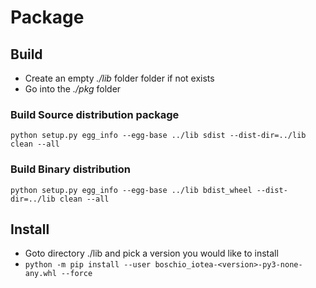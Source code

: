 <!---
  Copyright (c) 2021 Bosch.IO GmbH

  This Source Code Form is subject to the terms of the Mozilla Public
  License, v. 2.0. If a copy of the MPL was not distributed with this
  file, You can obtain one at https://mozilla.org/MPL/2.0/.

  SPDX-License-Identifier: MPL-2.0
-->

# Package

## Build

- Create an empty _./lib_ folder folder if not exists
- Go into the _./pkg_ folder

### Build Source distribution package

`python setup.py egg_info --egg-base ../lib sdist --dist-dir=../lib clean --all`

### Build Binary distribution

`python setup.py egg_info --egg-base ../lib bdist_wheel --dist-dir=../lib clean --all`

## Install

- Goto directory ./lib and pick a version you would like to install<br>
- `python -m pip install --user boschio_iotea-<version>-py3-none-any.whl --force`
